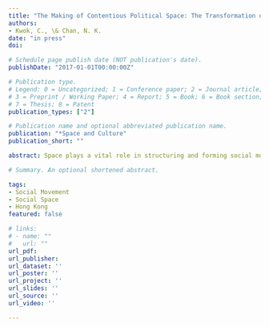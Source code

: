 ```yaml
---
title: "The Making of Contentious Political Space: The Transformation of Hong Kong’s Victoria Park"
authors:
- Kwok, C., \& Chan, N. K.
date: "in press"
doi: 

# Schedule page publish date (NOT publication's date).
publishDate: "2017-01-01T00:00:00Z"

# Publication type.
# Legend: 0 = Uncategorized; 1 = Conference paper; 2 = Journal article;
# 3 = Preprint / Working Paper; 4 = Report; 5 = Book; 6 = Book section;
# 7 = Thesis; 8 = Patent
publication_types: ["2"]

# Publication name and optional abbreviated publication name.
publication: "*Space and Culture"
publication_short: ""

abstract: Space plays a vital role in structuring and forming social movements into particular shapes— especially via its physical settings, the representation constructed through dominant and alternative discourses, and protesters’ spatial practices therein. Geographers and urban theorists have long argued that public space is of paramount significance to collective actions. Yet we know less about how a sustainable, manageable, and iconic public space for continuous movement mobilization is created. This article uses Victoria Park, an iconic public space of contention in Hong Kong, as a case to examine how a contentious political space is made. Through archival research, we demonstrate how the Defend Diaoyutai Islands Movement of the 1970s transformed the park from an “empty” recreational space to a political space. People’s political actions made possible this transformation of the spatial order. Nonetheless, the British colonial government re-policed the spatial norms of the space, which in turn regulated both the government and protesters. The study affords significant opportunities for thinking about the spatial constraints of contentious politics.

# Summary. An optional shortened abstract.

tags:
- Social Movement
- Social Space
- Hong Kong
featured: false

# links:
# - name: ""
#   url: ""
url_pdf: 
url_publisher: 
url_dataset: ''
url_poster: ''
url_project: ''
url_slides: ''
url_source: ''
url_video: ''

---
```

